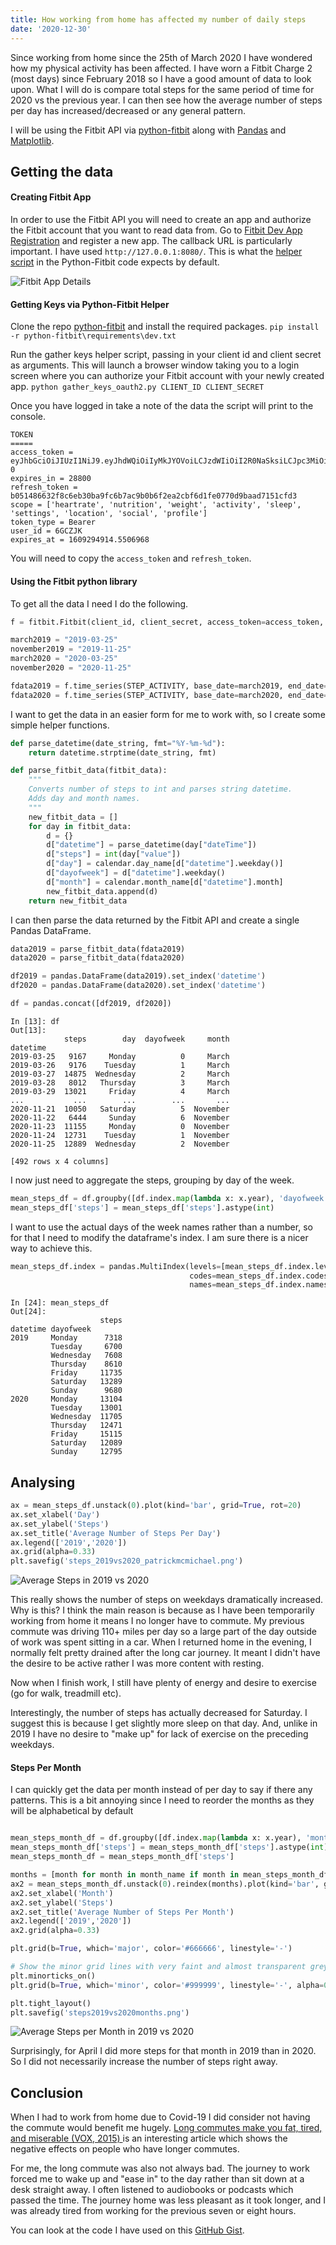 ```yaml
---
title: How working from home has affected my number of daily steps
date: '2020-12-30'
---
```


Since working from home since the 25th of March 2020 I have wondered how my physical activity has been affected.
I have worn a Fitbit Charge 2 (most days) since February 2018 so I have a good amount of data to look upon. What I will do is compare total steps for the same period of time for 2020 vs the previous year. I can then see how the average number of steps per day has increased/decreased or any general pattern.

I will be using the Fitbit API via [python-fitbit](https://github.com/orcasgit/python-fitbit) along with [Pandas](https://github.com/pandas-dev/pandas) and [Matplotlib](https://matplotlib.org/).

## Getting the data

#### Creating Fitbit App

In order to use the Fitbit API you will need to create an app and authorize the Fitbit account that you want to read data from. Go to [Fitbit Dev App Registration](https://dev.fitbit.com/apps/new) and register a new app. The callback URL is particularly important. I have used `http://127.0.0.1:8080/`. This is what the [helper script](https://github.com/orcasgit/python-fitbit/blob/master/gather_keys_oauth2.py) in the Python-Fitbit code expects by default.

![Fitbit App Details](./fitbit_app_details.png)

#### Getting Keys via Python-Fitbit Helper

Clone the repo [python-fitbit](https://github.com/orcasgit/python-fitbit) and install the required packages.
`pip install -r python-fitbit\requirements\dev.txt`

Run the gather keys helper script, passing in your client id and client secret as arguments. This will launch a browser window taking you to a login screen where you can authorize your Fitbit account with your newly created app.
`python gather_keys_oauth2.py CLIENT_ID CLIENT_SECRET`

Once you have logged in take a note of the data the script will print to the console.

```
TOKEN
=====
access_token = eyJhbGciOiJIUzI1NiJ9.eyJhdWQiOiIyMkJYOVoiLCJzdWIiOiI2R0NaSksiLCJpc3MiOiJGaXRiaXQiLCJ0eXAiOiJhY2Nlc3NfdG9rZW4iLCJzY29wZXMiOiJyc29jIHJhY3QgcnNldCBybG9jIHJ3ZWkgcmhyIHJudXQgcnBybyByc2xlIiwiZXhwIjoxNjA5Mjk0OTA5LCJpYXQiOjE2MDkyNjYxMDl9.0Q8VdtKNrQeXLJ2fx1kGO993BmTCA9ncRykBnawZL-0
expires_in = 28800
refresh_token = b051486632f8c6eb30ba9fc6b7ac9b0b6f2ea2cbf6d1fe0770d9baad7151cfd3
scope = ['heartrate', 'nutrition', 'weight', 'activity', 'sleep', 'settings', 'location', 'social', 'profile']
token_type = Bearer
user_id = 6GCZJK
expires_at = 1609294914.5506968
```

You will need to copy the `access_token` and `refresh_token`.

#### Using the Fitbit python library

To get all the data I need I do the following.

```python
f = fitbit.Fitbit(client_id, client_secret, access_token=access_token, refresh_token=refresh_token)

march2019 = "2019-03-25"
november2019 = "2019-11-25"
march2020 = "2020-03-25"
november2020 = "2020-11-25"

fdata2019 = f.time_series(STEP_ACTIVITY, base_date=march2019, end_date=november2019)["activities-steps"]
fdata2020 = f.time_series(STEP_ACTIVITY, base_date=march2020, end_date=november2020)["activities-steps"]
```

I want to get the data in an easier form for me to work with, so I create some simple helper functions.

```python
def parse_datetime(date_string, fmt="%Y-%m-%d"):
    return datetime.strptime(date_string, fmt)

def parse_fitbit_data(fitbit_data):
    """
    Converts number of steps to int and parses string datetime.
    Adds day and month names.
    """
    new_fitbit_data = []
    for day in fitbit_data:
        d = {}
        d["datetime"] = parse_datetime(day["dateTime"])
        d["steps"] = int(day["value"])
        d["day"] = calendar.day_name[d["datetime"].weekday()]
        d["dayofweek"] = d["datetime"].weekday()
        d["month"] = calendar.month_name[d["datetime"].month]
        new_fitbit_data.append(d)
    return new_fitbit_data
```

I can then parse the data returned by the Fitbit API and create a single Pandas DataFrame.

```python
data2019 = parse_fitbit_data(fdata2019)
data2020 = parse_fitbit_data(fdata2020)

df2019 = pandas.DataFrame(data2019).set_index('datetime')
df2020 = pandas.DataFrame(data2020).set_index('datetime')

df = pandas.concat([df2019, df2020])
```

```
In [13]: df
Out[13]:
            steps        day  dayofweek     month
datetime
2019-03-25   9167     Monday          0     March
2019-03-26   9176    Tuesday          1     March
2019-03-27  14875  Wednesday          2     March
2019-03-28   8012   Thursday          3     March
2019-03-29  13021     Friday          4     March
...           ...        ...        ...       ...
2020-11-21  10050   Saturday          5  November
2020-11-22   6444     Sunday          6  November
2020-11-23  11155     Monday          0  November
2020-11-24  12731    Tuesday          1  November
2020-11-25  12889  Wednesday          2  November

[492 rows x 4 columns]
```

I now just need to aggregate the steps, grouping by day of the week.

```python
mean_steps_df = df.groupby([df.index.map(lambda x: x.year), 'dayofweek']).mean()
mean_steps_df['steps'] = mean_steps_df['steps'].astype(int)
```

I want to use the actual days of the week names rather than a number, so for that I need to modify the dataframe's index. I am sure there is a nicer way to achieve this.

```python
mean_steps_df.index = pandas.MultiIndex(levels=[mean_steps_df.index.levels[0], calendar.day_name],
                                        codes=mean_steps_df.index.codes,
                                        names=mean_steps_df.index.names)
```

```
In [24]: mean_steps_df
Out[24]:
                    steps
datetime dayofweek
2019     Monday      7318
         Tuesday     6700
         Wednesday   7608
         Thursday    8610
         Friday     11735
         Saturday   13289
         Sunday      9680
2020     Monday     13104
         Tuesday    13001
         Wednesday  11705
         Thursday   12471
         Friday     15115
         Saturday   12089
         Sunday     12795
```

## Analysing

```python
ax = mean_steps_df.unstack(0).plot(kind='bar', grid=True, rot=20)
ax.set_xlabel('Day')
ax.set_ylabel('Steps')
ax.set_title('Average Number of Steps Per Day')
ax.legend(['2019','2020'])
ax.grid(alpha=0.33)
plt.savefig('steps_2019vs2020_patrickmcmichael.png')
```

![Average Steps in 2019 vs 2020](./steps_2019vs2020_patrickmcmichael.png)

This really shows the number of steps on weekdays dramatically increased. Why is this? I think the main reason is because as I have been temporarily working from home it means I no longer have to commute. My previous commute was driving 110+ miles per day so a large part of the day outside of work was spent sitting in a car. When I returned home in the evening, I normally felt pretty drained after the long car journey. It meant I didn't have the desire to be active rather I was more content with resting.

Now when I finish work, I still have plenty of energy and desire to exercise (go for walk, treadmill etc).

Interestingly, the number of steps has actually decreased for Saturday. I suggest this is because I get slightly more sleep on that day. And, unlike in 2019 I have no desire to "make up" for lack of exercise on the preceding weekdays.

#### Steps Per Month

I can quickly get the data per month instead of per day to say if there any patterns. This is a bit annoying since I need to reorder the months as they will be alphabetical by default

```python

mean_steps_month_df = df.groupby([df.index.map(lambda x: x.year), 'month']).mean()
mean_steps_month_df['steps'] = mean_steps_month_df['steps'].astype(int)
mean_steps_month_df = mean_steps_month_df['steps']

months = [month for month in month_name if month in mean_steps_month_df.unstack(0).index.values]
ax2 = mean_steps_month_df.unstack(0).reindex(months).plot(kind='bar', grid=True, rot=20)
ax2.set_xlabel('Month')
ax2.set_ylabel('Steps')
ax2.set_title('Average Number of Steps Per Month')
ax2.legend(['2019','2020'])
ax2.grid(alpha=0.33)

plt.grid(b=True, which='major', color='#666666', linestyle='-')

# Show the minor grid lines with very faint and almost transparent grey lines
plt.minorticks_on()
plt.grid(b=True, which='minor', color='#999999', linestyle='-', alpha=0.2)

plt.tight_layout()
plt.savefig('steps2019vs2020months.png')
```

![Average Steps per Month in 2019 vs 2020](./steps2019vs2020months.png)

Surprisingly, for April I did more steps for that month in 2019 than in 2020. So I did not necessarily increase the number of steps right away.

## Conclusion

When I had to work from home due to Covid-19 I did consider not having the commute would benefit me hugely. [Long commutes make you fat, tired, and miserable (VOX, 2015)
](https://www.vox.com/2015/5/20/8629881/commuting-health-happiness) is an interesting article which shows the negative effects on people who have longer commutes.

For me, the long commute was also not always bad. The journey to work forced me to wake up and "ease in" to the day rather than sit down at a desk straight away. I often listened to audiobooks or podcasts which passed the time. The journey home was less pleasant as it took longer, and I was already tired from working for the previous seven or eight hours.

You can look at the code I have used on this [GitHub Gist](https://gist.github.com/Saturn/d71778662f1018598fce47cc7112dcab).
